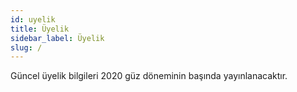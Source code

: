 ```yaml
---
id: uyelik
title: Üyelik
sidebar_label: Üyelik
slug: /
---
```


Güncel üyelik bilgileri 2020 güz döneminin başında yayınlanacaktır.
